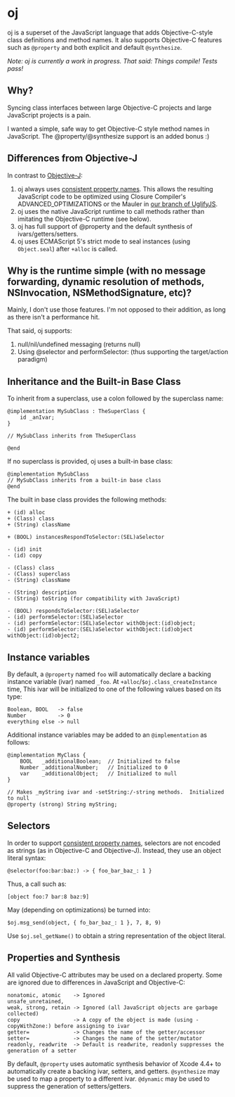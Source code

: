 # oj

oj is a superset of the JavaScript language that adds Objective-C-style class definitions and method names.  It also supports Objective-C features such as `@property` and both explicit and default `@synthesize`.

*Note: oj is currently a work in progress.  That said:  Things compile!  Tests pass!*

## Why?

Syncing class interfaces between large Objective-C projects and large JavaScript projects is a pain.

I wanted a simple, safe way to get Objective-C style method names in JavaScript.  The @property/@synthesize support
is an added bonus :)


## Differences from Objective-J

In contrast to [Objective-J](http://en.wikipedia.org/wiki/Objective-J): 
  1. oj always uses [consistent property names](https://developers.google.com/closure/compiler/docs/api-tutorial3#propnames).
   This allows the resulting JavaScript code to be optimized using Closure Compiler's ADVANCED_OPTIMIZATIONS or the Mauler in [our branch of UglifyJS](https://github.com/musictheory/uglifyjs).
  2. oj uses the native JavaScript runtime to call methods rather than imitating the Objective-C runtime (see below).
  3. oj has full support of @property and the default synthesis of ivars/getters/setters.
  4. oj uses ECMAScript 5's strict mode to seal instances (using `Object.seal`) after `+alloc` is called.


## Why is the runtime simple (with no message forwarding, dynamic resolution of methods, NSInvocation, NSMethodSignature, etc)?

Mainly, I don't use those features.  I'm not opposed to their addition, as long as there isn't a performance hit.

That said, oj supports:
1) null/nil/undefined messaging (returns null)
2) Using @selector and performSelector: (thus supporting the target/action paradigm) 


## Inheritance and the Built-in Base Class

To inherit from a superclass, use a colon followed by the superclass name:

    @implementation MySubClass : TheSuperClass {
        id _anIvar;
    }

    // MySubClass inherits from TheSuperClass
    
    @end

If no superclass is provided, oj uses a built-in base class:

    @implementation MySubClass
    // MySubClass inherits from a built-in base class
    @end

The built in base class provides the following methods:

    + (id) alloc
    + (Class) class
    + (String) className

    + (BOOL) instancesRespondToSelector:(SEL)aSelector

    - (id) init
    - (id) copy

    - (Class) class
    - (Class) superclass
    - (String) className 

    - (String) description 
    - (String) toString (for compatibility with JavaScript)

    - (BOOL) respondsToSelector:(SEL)aSelector
    - (id) performSelector:(SEL)aSelector
    - (id) performSelector:(SEL)aSelector withObject:(id)object;
    - (id) performSelector:(SEL)aSelector withObject:(id)object withObject:(id)object2;


## Instance variables

By default, a `@property` named `foo` will automatically declare a backing instance 
variable (ivar) named `_foo`.  At `+alloc`/`$oj.class_createInstance` time, This ivar will
be initialized to one of the following values based on its type:

    Boolean, BOOL   -> false
    Number          -> 0
    everything else -> null

Additional instance variables may be added to an `@implementation` as follows:

    @implementation MyClass {
        BOOL   _additionalBoolean;  // Initialized to false
        Number _additionalNumber;   // Initialized to 0
        var    _additionalObject;   // Initialized to null
    }

    // Makes _myString ivar and -setString:/-string methods.  Initialized to null
    @property (strong) String myString;


## Selectors

In order to support  [consistent property names](https://developers.google.com/closure/compiler/docs/api-tutorial3#propnames), 
selectors are not encoded as strings (as in Objective-C and Objective-J).  Instead, they use an object literal syntax:

    @selector(foo:bar:baz:) -> { foo_bar_baz_: 1 }

Thus, a call such as:
    
    [object foo:7 bar:8 baz:9]
    
May (depending on optimizations) be turned into:

    $oj.msg_send(object, { fo_bar_baz_: 1 }, 7, 8, 9)

Use `$oj.sel_getName()` to obtain a string representation of the object literal.


## Properties and Synthesis

All valid Objective-C attributes may be used on a declared property.  Some are ignored
due to differences in JavaScript and Objective-C:

    nonatomic, atomic    -> Ignored
    unsafe_unretained,
    weak, strong, retain -> Ignored (all JavaScript objects are garbage collected)
    copy                 -> A copy of the object is made (using -copyWithZone:) before assigning to ivar
    getter=              -> Changes the name of the getter/accessor
    setter=              -> Changes the name of the setter/mutator
    readonly, readwrite  -> Default is readwrite, readonly suppresses the generation of a setter

By default, `@property` uses automatic synthesis behavior of Xcode 4.4+ to
automatically create a backing ivar, setters, and getters. `@synthesize` may
be used to map a property to a different ivar.  `@dynamic` may be used to
suppress the generation of setters/getters.


    



